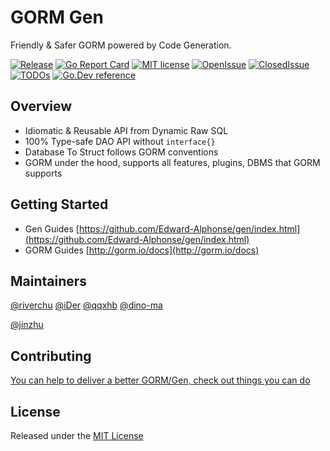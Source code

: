 # GORM Gen

Friendly & Safer GORM powered by Code Generation.

[![Release](https://img.shields.io/github/v/release/go-gorm/gen)](https://github.com/go-gorm/gen/releases)
[![Go Report Card](https://goreportcard.com/badge/github.com/go-gorm/gen)](https://goreportcard.com/report/github.com/go-gorm/gen)
[![MIT license](https://img.shields.io/badge/license-MIT-brightgreen.svg)](https://opensource.org/licenses/MIT)
[![OpenIssue](https://img.shields.io/github/issues/go-gorm/gen)](https://github.com/go-gorm/gen/issues?q=is%3Aopen+is%3Aissue)
[![ClosedIssue](https://img.shields.io/github/issues-closed/go-gorm/gen)](https://github.com/go-gorm/gen/issues?q=is%3Aissue+is%3Aclosed)
[![TODOs](https://badgen.net/https/api.tickgit.com/badgen/github.com/go-gorm/gen)](https://www.tickgit.com/browse?repo=github.com/go-gorm/gen)
[![Go.Dev reference](https://img.shields.io/badge/go.dev-reference-blue?logo=go&logoColor=white)](https://pkg.go.dev/github.com/Edward-Alphonse/gen?tab=doc)

## Overview

- Idiomatic & Reusable API from Dynamic Raw SQL
- 100% Type-safe DAO API without `interface{}`
- Database To Struct follows GORM conventions
- GORM under the hood, supports all features, plugins, DBMS that GORM supports

## Getting Started

* Gen Guides [https://github.com/Edward-Alphonse/gen/index.html](https://github.com/Edward-Alphonse/gen/index.html)
* GORM Guides [http://gorm.io/docs](http://gorm.io/docs)

## Maintainers

[@riverchu](https://github.com/riverchu) [@iDer](https://github.com/idersec) [@qqxhb](https://github.com/qqxhb) [@dino-ma](https://github.com/dino-ma)

[@jinzhu](https://github.com/jinzhu)

## Contributing

[You can help to deliver a better GORM/Gen, check out things you can do](https://gorm.io/contribute.html)

## License

Released under the [MIT License](https://github.com/go-gorm/gen/blob/master/License)
